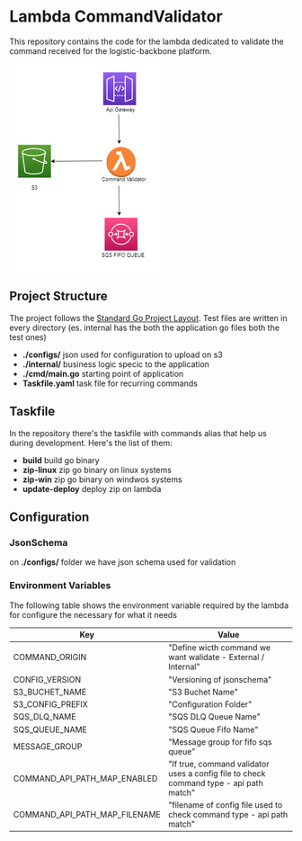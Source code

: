 # Lambda CommandValidator

This repository contains the code for the lambda dedicated to validate the command received for the logistic-backbone platform.

![Architecture](./architecture.png "Overview")

## Project Structure

The project follows the [Standard Go Project Layout](https://github.com/golang-standards/project-layout). Test files are written in every directory (es. internal has the both the application go files both the test ones)

- **./configs/**
    json used for configuration to upload on s3 
- **./internal/** 
    business logic specic to the application
- **./cmd/main.go**
    starting point of application
- **Taskfile.yaml**
    task file for recurring commands 
    
## Taskfile

In the repository there's the taskfile with commands alias that help us during development. Here's the list of them:

- **build**
         build go binary
- **zip-linux**
        zip go binary on linux systems
- **zip-win**
        zip go binary on windwos systems
- **update-deploy**
        deploy zip on lambda

## Configuration

### JsonSchema

on  **./configs/** folder we have json schema used for validation

### Environment Variables

The following table shows the environment variable required by the lambda for configure the necessary for what it needs

| Key                               | Value                                                                                     |
| --------------------------------- | ------------------------------------------------------------------------------------------|
| COMMAND_ORIGIN                    | "Define wicth command we want walidate - External / Internal"                             |
| CONFIG_VERSION                    | "Versioning of jsonschema"                                                                |
| S3_BUCHET_NAME                    | "S3 Buchet Name"                                                                          |
| S3_CONFIG_PREFIX                  | "Configuration Folder"                                                                    |
| SQS_DLQ_NAME                      | "SQS DLQ Queue Name"                                                                      |
| SQS_QUEUE_NAME                    | "SQS Queue Fifo Name"                                                                     |
| MESSAGE_GROUP                     | "Message group for fifo sqs queue"                                                        |
| COMMAND_API_PATH_MAP_ENABLED      | "If true, command validator uses a config file to check command type - api path match"    |
| COMMAND_API_PATH_MAP_FILENAME     | "filename of config file used to check command type - api path match"                     |